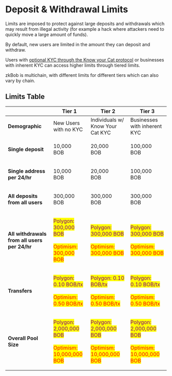 # Deposit & Withdrawal Limits

Limits are imposed to protect against large deposits and withdrawals which may result from illegal activity (for example a hack where attackers need to quickly move a large amount of funds).&#x20;

By default, new users are limited in the amount they can deposit and withdraw.&#x20;

Users with [optional KYC through the Know your Cat protocol](../zkbob-app/optional-kyc.md) or businesses with inherent KYC can access higher limits through tiered limits.

zkBob is multichain, with different limits for different tiers which can also vary by chain.

## Limits Table

|                                              | Tier 1                                                                                                                                                                                                      | Tier 2                                                                                                                                                                                                      | Tier 3                                                                                                                                                                                                      |
| -------------------------------------------- | ----------------------------------------------------------------------------------------------------------------------------------------------------------------------------------------------------------- | ----------------------------------------------------------------------------------------------------------------------------------------------------------------------------------------------------------- | ----------------------------------------------------------------------------------------------------------------------------------------------------------------------------------------------------------- |
| **Demographic**                              | New Users with no KYC                                                                                                                                                                                       | Individuals w/ Know Your Cat KYC                                                                                                                                                                            | Businesses with inherent KYC                                                                                                                                                                                |
| **Single deposit**                           | <p>10,000 <br>BOB</p>                                                                                                                                                                                       | <p>20,000 <br>BOB</p>                                                                                                                                                                                       | <p>100,000 <br>BOB</p>                                                                                                                                                                                      |
| **Single address per 24/hr**                 | <p>10,000 <br>BOB</p>                                                                                                                                                                                       | <p>20,000 <br>BOB</p>                                                                                                                                                                                       | <p>100,000 <br>BOB</p>                                                                                                                                                                                      |
| **All deposits from all users**              | <p>300,000 <br>BOB </p>                                                                                                                                                                                     | <p>300,000 <br>BOB</p>                                                                                                                                                                                      | <p>300,000 <br>BOB</p>                                                                                                                                                                                      |
| **All withdrawals from all users per 24/hr** | <p><mark style="color:purple;">Polygon:</mark> <br><mark style="color:purple;">300,000 BOB</mark><br><br><mark style="color:red;">Optimism:</mark> <br><mark style="color:red;">300,000 BOB</mark></p>      | <p><mark style="color:purple;">Polygon:</mark> <br><mark style="color:purple;">300,000 BOB</mark><br><br><mark style="color:red;">Optimism:</mark> <br><mark style="color:red;">300,000 BOB</mark></p>      | <p><mark style="color:purple;">Polygon:</mark> <br><mark style="color:purple;">300,000 BOB</mark><br><br><mark style="color:red;">Optimism:</mark> <br><mark style="color:red;">300,000 BOB</mark></p>      |
| **Transfers**                                | <p><mark style="color:purple;">Polygon: 0.10 BOB/tx</mark><br><br><mark style="color:red;">Optimism:</mark><br><mark style="color:red;">0.50 BOB/tx</mark></p>                                              | <p><mark style="color:purple;">Polygon: 0.10 BOB/tx</mark><br><br><mark style="color:red;">Optimism:</mark><br><mark style="color:red;">0.50 BOB/tx</mark></p>                                              | <p><mark style="color:purple;">Polygon: 0.10 BOB/tx</mark><br><br><mark style="color:red;">Optimism:</mark><br><mark style="color:red;">0.50 BOB/tx</mark></p>                                              |
| **Overall Pool Size**                        | <p><mark style="color:purple;">Polygon:</mark> <br><mark style="color:purple;">2,000,000 BOB</mark><br><br><mark style="color:red;">Optimism:</mark> <br><mark style="color:red;">10,000,000 BOB</mark></p> | <p><mark style="color:purple;">Polygon:</mark> <br><mark style="color:purple;">2,000,000 BOB</mark><br><br><mark style="color:red;">Optimism:</mark> <br><mark style="color:red;">10,000,000 BOB</mark></p> | <p><mark style="color:purple;">Polygon:</mark> <br><mark style="color:purple;">2,000,000 BOB</mark><br><br><mark style="color:red;">Optimism:</mark> <br><mark style="color:red;">10,000,000 BOB</mark></p> |




